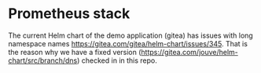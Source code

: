 # Prometheus stack

The current Helm chart of the demo application (gitea) has issues with long namespace names https://gitea.com/gitea/helm-chart/issues/345. That is the reason why we have a fixed version (https://gitea.com/jouve/helm-chart/src/branch/dns) checked in in this repo.


